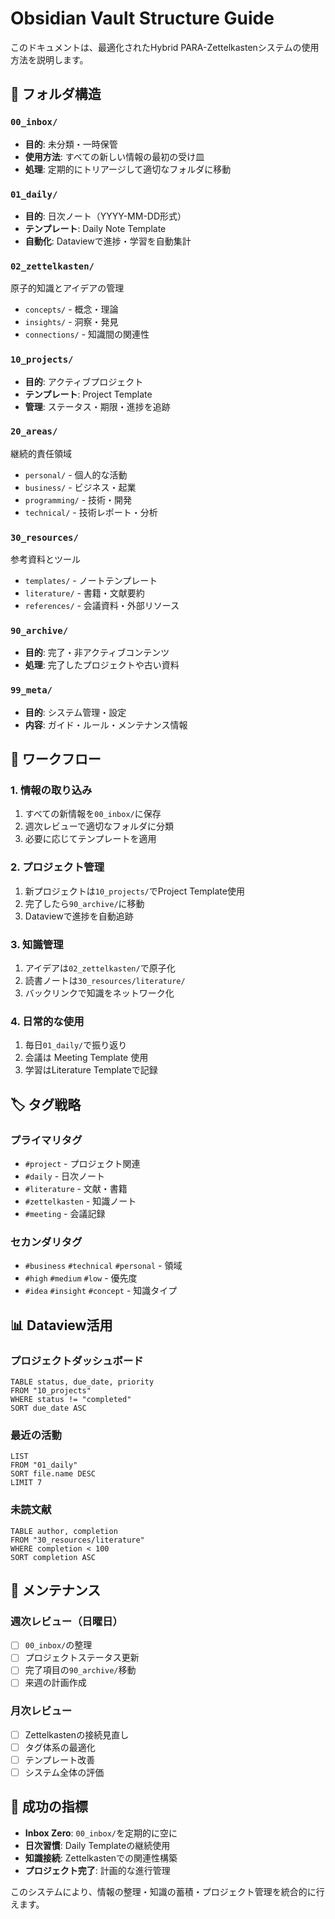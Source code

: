# Obsidian Vault Structure Guide

このドキュメントは、最適化されたHybrid PARA-Zettelkastenシステムの使用方法を説明します。

## 📁 フォルダ構造

### `00_inbox/`
- **目的**: 未分類・一時保管
- **使用方法**: すべての新しい情報の最初の受け皿
- **処理**: 定期的にトリアージして適切なフォルダに移動

### `01_daily/`  
- **目的**: 日次ノート（YYYY-MM-DD形式）
- **テンプレート**: Daily Note Template
- **自動化**: Dataviewで進捗・学習を自動集計

### `02_zettelkasten/`
原子的知識とアイデアの管理
- `concepts/` - 概念・理論
- `insights/` - 洞察・発見  
- `connections/` - 知識間の関連性

### `10_projects/`
- **目的**: アクティブプロジェクト
- **テンプレート**: Project Template
- **管理**: ステータス・期限・進捗を追跡

### `20_areas/`
継続的責任領域
- `personal/` - 個人的な活動
- `business/` - ビジネス・起業
- `programming/` - 技術・開発
- `technical/` - 技術レポート・分析

### `30_resources/`
参考資料とツール
- `templates/` - ノートテンプレート
- `literature/` - 書籍・文献要約
- `references/` - 会議資料・外部リソース

### `90_archive/`
- **目的**: 完了・非アクティブコンテンツ
- **処理**: 完了したプロジェクトや古い資料

### `99_meta/`
- **目的**: システム管理・設定
- **内容**: ガイド・ルール・メンテナンス情報

## 🔄 ワークフロー

### 1. 情報の取り込み
1. すべての新情報を`00_inbox/`に保存
2. 週次レビューで適切なフォルダに分類
3. 必要に応じてテンプレートを適用

### 2. プロジェクト管理
1. 新プロジェクトは`10_projects/`でProject Template使用
2. 完了したら`90_archive/`に移動
3. Dataviewで進捗を自動追跡

### 3. 知識管理
1. アイデアは`02_zettelkasten/`で原子化
2. 読書ノートは`30_resources/literature/`
3. バックリンクで知識をネットワーク化

### 4. 日常的な使用
1. 毎日`01_daily/`で振り返り
2. 会議は Meeting Template 使用
3. 学習はLiterature Templateで記録

## 🏷️ タグ戦略

### プライマリタグ
- `#project` - プロジェクト関連
- `#daily` - 日次ノート
- `#literature` - 文献・書籍
- `#zettelkasten` - 知識ノート
- `#meeting` - 会議記録

### セカンダリタグ
- `#business` `#technical` `#personal` - 領域
- `#high` `#medium` `#low` - 優先度
- `#idea` `#insight` `#concept` - 知識タイプ

## 📊 Dataview活用

### プロジェクトダッシュボード
```dataview
TABLE status, due_date, priority
FROM "10_projects"
WHERE status != "completed"
SORT due_date ASC
```

### 最近の活動
```dataview  
LIST
FROM "01_daily"
SORT file.name DESC
LIMIT 7
```

### 未読文献
```dataview
TABLE author, completion
FROM "30_resources/literature"
WHERE completion < 100
SORT completion ASC
```

## 🔧 メンテナンス

### 週次レビュー（日曜日）
- [ ] `00_inbox/`の整理
- [ ] プロジェクトステータス更新
- [ ] 完了項目の`90_archive/`移動
- [ ] 来週の計画作成

### 月次レビュー
- [ ] Zettelkastenの接続見直し
- [ ] タグ体系の最適化
- [ ] テンプレート改善
- [ ] システム全体の評価

## 🎯 成功の指標

- **Inbox Zero**: `00_inbox/`を定期的に空に
- **日次習慣**: Daily Templateの継続使用
- **知識接続**: Zettelkastenでの関連性構築
- **プロジェクト完了**: 計画的な進行管理

このシステムにより、情報の整理・知識の蓄積・プロジェクト管理を統合的に行えます。